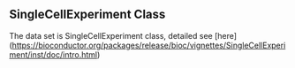 ## SingleCellExperiment Class

The data set is SingleCellExperiment class, detailed see [here] (https://bioconductor.org/packages/release/bioc/vignettes/SingleCellExperiment/inst/doc/intro.html)


